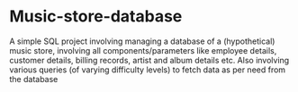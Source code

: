 # Music-store-database
A simple SQL project involving managing a database of a (hypothetical) music store, involving all components/parameters like employee details, customer details, billing records, artist and album details etc. Also involving various queries (of varying difficulty levels) to fetch data as per need from the database
